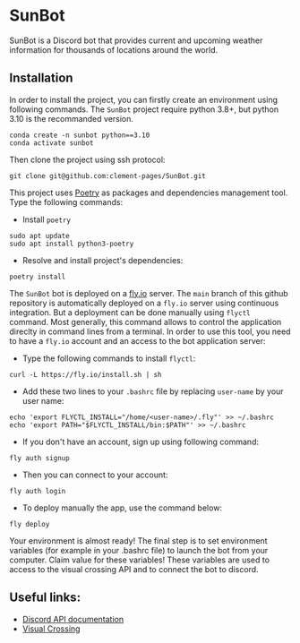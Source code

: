 # SunBot
SunBot is a Discord bot that provides current and upcoming weather information for thousands of locations around the world.

## Installation 

In order to install the project, you can firstly create an environment using following commands. The `SunBot` project require python 3.8+, but python 3.10 is the recommanded version.
```
conda create -n sunbot python==3.10
conda activate sunbot
```
Then clone the project using ssh protocol:
```
git clone git@github.com:clement-pages/SunBot.git
```

This project uses [Poetry](https://python-poetry.org) as packages and dependencies management tool. Type the following commands:
* Install `poetry`
```
sudo apt update
sudo apt install python3-poetry
```
* Resolve and install project's dependencies:
```
poetry install
```

The `SunBot` bot is deployed on a [fly.io](https://fly.io/) server. The `main` branch of this github repository is automatically deployed on a `fly.io` server using continuous integration. But a deployment can
be done manually using `flyctl` command. Most generally, this command allows to control the application direclty in command lines from a terminal. In order to use this tool, you need to have a `fly.io` account and 
an access to the bot application server: 

* Type the following commands to install `flyctl`:
```
curl -L https://fly.io/install.sh | sh
```
* Add these two lines to your `.bashrc` file by replacing `user-name` by your user name:
```
echo 'export FLYCTL_INSTALL="/home/<user-name>/.fly"' >> ~/.bashrc  
echo 'export PATH="$FLYCTL_INSTALL/bin:$PATH"' >> ~/.bashrc
```
* If you don't have an account, sign up using following command:
```
fly auth signup
```
* Then you can connect to your account:
```
fly auth login
```
* To deploy manually the app, use the command below:
```
fly deploy
```
Your environment is almost ready! The final step is to set environment variables (for example in your .bashrc file) to launch the bot from your computer. Claim value for these variables! These variables
are used to access to the visual crossing API and to connect the bot to discord.

## Useful links:

* [Discord API documentation](https://discordpy.readthedocs.io/en/stable/api.html)
* [Visual Crossing](https://www.visualcrossing.com/)
